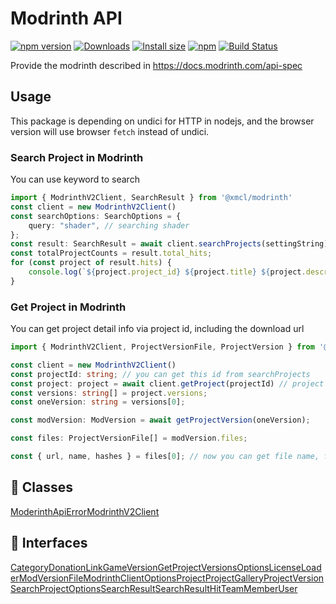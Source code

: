 # Modrinth API

[![npm version](https://img.shields.io/npm/v/@xmcl/modrinth.svg)](https://www.npmjs.com/package/@xmcl/modrinth)
[![Downloads](https://img.shields.io/npm/dm/@xmcl/modrinth.svg)](https://npmjs.com/@xmcl/modrinth)
[![Install size](https://packagephobia.now.sh/badge?p=@xmcl/modrinth)](https://packagephobia.now.sh/result?p=@xmcl/modrinth)
[![npm](https://img.shields.io/npm/l/@xmcl/minecraft-launcher-core.svg)](https://github.com/voxelum/minecraft-launcher-core-node/blob/master/LICENSE)
[![Build Status](https://github.com/voxelum/minecraft-launcher-core-node/workflows/Build/badge.svg)](https://github.com/Voxelum/minecraft-launcher-core-node/actions?query=workflow%3ABuild)

Provide the modrinth described in https://docs.modrinth.com/api-spec

## Usage

This package is depending on undici for HTTP in nodejs, and the browser version will use browser `fetch` instead of undici.

### Search Project in Modrinth

You can use keyword to search

```ts
import { ModrinthV2Client, SearchResult } from '@xmcl/modrinth'
const client = new ModrinthV2Client()
const searchOptions: SearchOptions = {
    query: "shader", // searching shader
};
const result: SearchResult = await client.searchProjects(settingString);
const totalProjectCounts = result.total_hits;
for (const project of result.hits) {
    console.log(`${project.project_id} ${project.title} ${project.description}`); // print project info
}
```

### Get Project in Modrinth

You can get project detail info via project id, including the download url

```ts
import { ModrinthV2Client, ProjectVersionFile, ProjectVersion } from '@xmcl/modrinth'

const client = new ModrinthV2Client()
const projectId: string; // you can get this id from searchProjects
const project: project = await client.getProject(projectId) // project details
const versions: string[] = project.versions;
const oneVersion: string = versions[0];

const modVersion: ModVersion = await getProjectVersion(oneVersion);

const files: ProjectVersionFile[] = modVersion.files;

const { url, name, hashes } = files[0]; // now you can get file name, file hashes and download url of the file
```

## 🧾 Classes

<div class="definition-grid class"><a href="modrinth/ModerinthApiError">ModerinthApiError</a><a href="modrinth/ModrinthV2Client">ModrinthV2Client</a></div>

## 🤝 Interfaces

<div class="definition-grid interface"><a href="modrinth/Category">Category</a><a href="modrinth/DonationLink">DonationLink</a><a href="modrinth/GameVersion">GameVersion</a><a href="modrinth/GetProjectVersionsOptions">GetProjectVersionsOptions</a><a href="modrinth/License">License</a><a href="modrinth/Loader">Loader</a><a href="modrinth/ModVersionFile">ModVersionFile</a><a href="modrinth/ModrinthClientOptions">ModrinthClientOptions</a><a href="modrinth/Project">Project</a><a href="modrinth/ProjectGallery">ProjectGallery</a><a href="modrinth/ProjectVersion">ProjectVersion</a><a href="modrinth/SearchProjectOptions">SearchProjectOptions</a><a href="modrinth/SearchResult">SearchResult</a><a href="modrinth/SearchResultHit">SearchResultHit</a><a href="modrinth/TeamMember">TeamMember</a><a href="modrinth/User">User</a></div>

